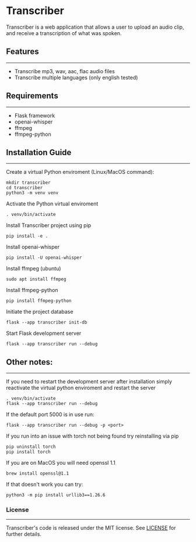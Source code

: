 # Transcriber
Transcriber is a web application that allows a user to upload an audio clip, and receive a transcription of what was spoken.

## Features
---
- Transcribe mp3, wav, aac, flac audio files
- Transcribe multiple languages (only english tested)

## Requirements
---
- Flask framework
- openai-whisper
- ffmpeg
- ffmpeg-python

## Installation Guide
---
Create a virtual Python enviroment (Linux/MacOS command):

    mkdir transcriber
    cd transcriber
    python3 -m venv venv

Activate the Python virtual enviroment

    . venv/bin/activate

Install Transcriber project using pip

    pip install -e .

Install openai-whisper

    pip install -U openai-whisper

Install ffmpeg (ubuntu)

    sudo apt install ffmpeg

Install ffmpeg-python

    pip install ffmpeg-python

Initiate the project database

    flask --app transcriber init-db

Start Flask development server

    flask --app transcriber run --debug

## Other notes:
---
If you need to restart the development server after installation simply reactivate the virtual python enviroment and restart the server

    . venv/bin/activate
    flask --app transcriber run --debug

If the default port 5000 is in use run:

    flask --app transcriber run --debug -p <port>

If you run into an issue with torch not being found try reinstalling via pip

    pip uninstall torch
    pip install torch

If you are on MacOS you will need openssl 1.1

    brew install openssl@1.1

If that doesn't work you can try:

    python3 -m pip install urllib3==1.26.6

### License
---
Transcriber's code is released under the MIT license.  See [LICENSE](https://github.com/chirmstream/transcriber/blob/main/LICENSE) for further details.
